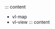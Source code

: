 ::: content
* <router-link to="/components/vl-map" title="Map component">vl-map</router-link> 
* <router-link to="/components/vl-view" title="Map View component">vl-view</router-link>
::: content
